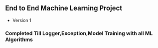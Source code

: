## End to End Machine Learning Project

* Version 1

### Completed Till Logger,Exception,Model Training with all ML Algorithms